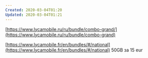 ```yaml
---
Created: 2020-03-04T01:20
Updated: 2020-03-04T01:21
---
```

[https://www.lycamobile.ru/ru/bundle/combo-grand/](https://www.lycamobile.ru/ru/bundle/combo-grand)

[https://www.lycamobile.fr/en/bundles/#/national](https://www.lycamobile.fr/en/bundles/#/national) 50GB за 15 eur